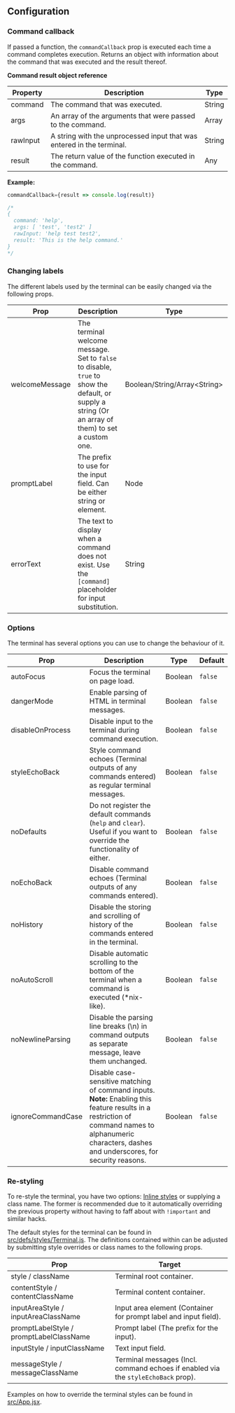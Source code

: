 ## Configuration

### Command callback

If passed a function, the `commandCallback` prop is executed each time a command completes execution. Returns an object with information about the command that was executed and the result thereof.

**Command result object reference**

| Property | Description | Type |
| -------- | ----------- | ---- |
| command | The command that was executed. | String |
| args | An array of the arguments that were passed to the command. | Array |
| rawInput | A string with the unprocessed input that was entered in the terminal. | String |
| result | The return value of the function executed in the command. | Any |

**Example:**
```jsx
commandCallback={result => console.log(result)}

/*
{
  command: 'help',
  args: [ 'test', 'test2' ]
  rawInput: 'help test test2',
  result: 'This is the help command.'
}
*/
```


### Changing labels

The different labels used by the terminal can be easily changed via the following props.

| Prop | Description | Type | Default |
| ---- | ----------- | ---- | ------- |
| welcomeMessage | The terminal welcome message. Set to `false` to disable, `true` to show the default, or supply a string (Or an array of them) to set a custom one. | Boolean/String/Array<String\> | `false` |
| promptLabel | The prefix to use for the input field. Can be either string or element. | Node | `$` |
| errorText | The text to display when a command does not exist. Use the `[command]` placeholder for input substitution. | String | `Command '[command]' not found!` |

### Options

The terminal has several options you can use to change the behaviour of it.

| Prop | Description | Type | Default |
| ---- | ----------- | ---- | ------- |
| autoFocus | Focus the terminal on page load. | Boolean | `false` |
| dangerMode | Enable parsing of HTML in terminal messages. | Boolean | `false` |
| disableOnProcess | Disable input to the terminal during command execution. | Boolean | `false` |
| styleEchoBack | Style command echoes (Terminal outputs of any commands entered) as regular terminal messages. | Boolean | `false` |
| noDefaults | Do not register the default commands (`help` and `clear`). Useful if you want to override the functionality of either. | Boolean | `false` |
| noEchoBack | Disable command echoes (Terminal outputs of any commands entered). | Boolean | `false` |
| noHistory | Disable the storing and scrolling of history of the commands entered in the terminal. | Boolean | `false` |
| noAutoScroll | Disable automatic scrolling to the bottom of the terminal when a command is executed (*nix-like). | Boolean | `false` |
| noNewlineParsing | Disable the parsing line breaks (\n) in command outputs as separate message, leave them unchanged. | Boolean | `false` |
| ignoreCommandCase | Disable case-sensitive matching of command inputs. **Note:** Enabling this feature results in a restriction of command names to alphanumeric characters, dashes and underscores, for security reasons. | Boolean | `false` |

### Re-styling

To re-style the terminal, you have two options: [Inline styles](https://reactjs.org/docs/dom-elements.html#style) or supplying a class name. The former is recommended due to it automatically overriding the previous property without having to faff about with `!important` and similar hacks.

The default styles for the terminal can be found in [src/defs/styles/Terminal.js](../src/defs/styles/Terminal.js). The definitions contained within can be adjusted by submitting style overrides or class names to the following props.

| Prop | Target |
| ---- | ------ |
| style / className | Terminal root container. |
| contentStyle / contentClassName | Terminal content container. |
| inputAreaStyle / inputAreaClassName | Input area element (Container for prompt label and input field). |
| promptLabelStyle / promptLabelClassName | Prompt label (The prefix for the input). |
| inputStyle / inputClassName | Text input field. |
| messageStyle / messageClassName | Terminal messages (Incl. command echoes if enabled via the `styleEchoBack` prop). |

Examples on how to override the terminal styles can be found in [src/App.jsx](../src/App.jsx).
